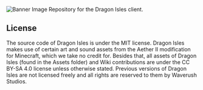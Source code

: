 ![Banner Image](https://raw.githubusercontent.com/leafal-io/DragonIsles-Client/master/images/banner.png)
Repository for the Dragon Isles client.

## License
The source code of Dragon Isles is under the MIT license. Dragon Isles makes use of certain art and sound assets from the Aether II modification for Minecraft, which we take no credit for. Besides that, all assets of Dragon Isles (found in the Assets folder) and Wiki contributions are under the CC BY-SA 4.0 license unless otherwise stated. Previous versions of Dragon Isles are not licensed freely and all rights are reserved to them by Waverush Studios.
